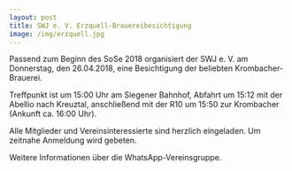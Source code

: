 ```yaml
---
layout: post
title: SWJ e. V. Erzquell-Brauereibesichtigung
image: /img/erzquell.jpg
---
```

	

Passend zum Beginn des SoSe 2018 organisiert der SWJ e. V. am Donnerstag, den 26.04.2018, eine Besichtigung der beliebten Krombacher-Brauerei.

Treffpunkt ist um 15:00 Uhr am Siegener Bahnhof, Abfahrt um 15:12 mit der Abellio nach Kreuztal, anschließend mit der R10 um 15:50 zur Krombacher (Ankunft ca. 16:00 Uhr).

Alle Mitglieder und Vereinsinteressierte sind herzlich eingeladen. Um zeitnahe Anmeldung wird gebeten.

Weitere Informationen über die WhatsApp-Vereinsgruppe.

